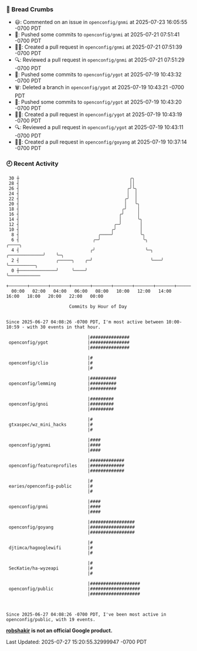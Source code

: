 ### 🍞 Bread Crumbs

 * 😃: Commented on an issue in `openconfig/gnmi` at 2025-07-23 16:05:55 -0700 PDT
 * 🚢: Pushed some commits to `openconfig/gnmi` at 2025-07-21 07:51:41 -0700 PDT
 * ✍🏼: Created a pull request in `openconfig/gnmi` at 2025-07-21 07:51:39 -0700 PDT
 * 🔍: Reviewed a pull request in  `openconfig/gnmi` at 2025-07-21 07:51:29 -0700 PDT
 * 🚢: Pushed some commits to `openconfig/ygot` at 2025-07-19 10:43:32 -0700 PDT
 * 🗑: Deleted a branch in `openconfig/ygot` at 2025-07-19 10:43:21 -0700 PDT
 * 🚢: Pushed some commits to `openconfig/ygot` at 2025-07-19 10:43:20 -0700 PDT
 * ✍🏼: Created a pull request in `openconfig/ygot` at 2025-07-19 10:43:19 -0700 PDT
 * 🔍: Reviewed a pull request in  `openconfig/ygot` at 2025-07-19 10:43:11 -0700 PDT
 * ✍🏼: Created a pull request in `openconfig/goyang` at 2025-07-19 10:37:14 -0700 PDT

### 🕘 Recent Activity
```
 30 ┼                                          ╭╮
 28 ┤                                          ││
 26 ┤                                         ╭╯╰╮
 24 ┤                                         │  │
 22 ┤                                        ╭╯  │
 20 ┤                                        │   ╰╮
 18 ┤                                       ╭╯    │
 16 ┤                                      ╭╯     │
 14 ┤                                      │      ╰╮
 12 ┤                                    ╭─╯       │
 10 ┤                                   ╭╯         │
  8 ┤                              ╭────╯          ╰╮
  6 ┤                            ╭─╯                ╰╮                   ╭────╮
  4 ┤                           ╭╯                   ╰─╮   ╭─────────────╯    ╰─╮
  2 ┤              ╭─────╮    ╭─╯                      ╰───╯                    ╰──────────╮
  0 ┼──────────────╯     ╰────╯                                                            ╰────────────
    +───────+───────+───────+───────+───────+───────+───────+───────+───────+───────+───────+───────+────
  00:00   02:00   04:00   06:00   08:00   10:00   12:00   14:00   16:00   18:00   20:00   22:00   00:00   

						Commits by Hour of Day


Since 2025-06-27 04:08:26 -0700 PDT, I'm most active between 10:00-10:59 - with 30 events in that hour.

```



```
                               |###############
 openconfig/ygot               |###############
                               |###############

                               |#
 openconfig/clio               |#
                               |#

                               |##########
 openconfig/lemming            |##########
                               |##########

                               |#########
 openconfig/gnoi               |#########
                               |#########

                               |#
 gtxaspec/wz_mini_hacks        |#
                               |#

                               |####
 openconfig/ygnmi              |####
                               |####

                               |#############
 openconfig/featureprofiles    |#############
                               |#############

                               |#
 earies/openconfig-public      |#
                               |#

                               |####
 openconfig/gnmi               |####
                               |####

                               |#################
 openconfig/goyang             |#################
                               |#################

                               |#
 djtimca/hagooglewifi          |#
                               |#

                               |#
 SecKatie/ha-wyzeapi           |#
                               |#

                               |###################
 openconfig/public             |###################
                               |###################



Since 2025-06-27 04:08:26 -0700 PDT, I've been most active in openconfig/public, with 19 events.

```
**[robshakir](mailto:robjs@google.com) is not an official Google product.**  


Last Updated: 2025-07-27 15:20:55.32999947 -0700 PDT
